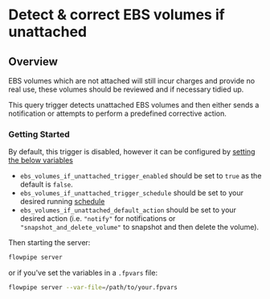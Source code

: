 # Detect & correct EBS volumes if unattached

## Overview

EBS volumes which are not attached will still incur charges and provide no real use, these volumes should be reviewed and if necessary tidied up.

This query trigger detects unattached EBS volumes and then either sends a notification or attempts to perform a predefined corrective action.

### Getting Started

By default, this trigger is disabled, however it can be configured by [setting the below variables](https://flowpipe.io/docs/build/mod-variables#passing-input-variables)
- `ebs_volumes_if_unattached_trigger_enabled` should be set to `true` as the default is `false`.
- `ebs_volumes_if_unattached_trigger_schedule` should be set to your desired running [schedule](https://flowpipe.io/docs/flowpipe-hcl/trigger/schedule#more-examples)
- `ebs_volumes_if_unattached_default_action` should be set to your desired action (i.e. `"notify"` for notifications or `"snapshot_and_delete_volume"` to snapshot and then delete the volume).

Then starting the server:
```sh
flowpipe server
```

or if you've set the variables in a `.fpvars` file:
```sh
flowpipe server --var-file=/path/to/your.fpvars
```